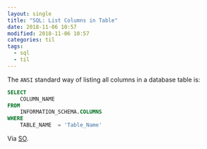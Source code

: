 ```yaml
---
layout: single
title: "SQL: List Columns in Table"
date: 2018-11-06 10:57
modified: 2018-11-06 10:57
categories: til
tags:
  - sql
  - til
---
```


The `ANSI` standard way of listing all columns in a database table is:

```sql
SELECT
    COLUMN_NAME
FROM
    INFORMATION_SCHEMA.COLUMNS
WHERE
    TABLE_NAME  = 'Table_Name'
```

Via [SO](https://stackoverflow.com/a/1580495/1257318).
